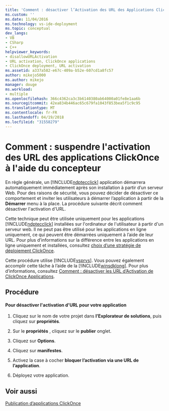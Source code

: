 ```yaml
---
title: 'Comment : désactiver l’Activation des URL des Applications ClickOnce à l’aide du Concepteur | Documents Microsoft'
ms.custom: ''
ms.date: 11/04/2016
ms.technology: vs-ide-deployment
ms.topic: conceptual
dev_langs:
- VB
- CSharp
- C++
helpviewer_keywords:
- disallowURLActivation
- URL activation, ClickOnce applications
- ClickOnce deployment, URL activation
ms.assetid: a337a582-e67c-409a-b52e-607cd1a8fc57
author: mikejo5000
ms.author: mikejo
manager: douge
ms.workload:
- multiple
ms.openlocfilehash: 366c4362ca3c3b6140380ab64000a01fe8e1aa6b
ms.sourcegitcommit: 42ea834b446ac65c679fa1043f853bea5f1c9c95
ms.translationtype: MT
ms.contentlocale: fr-FR
ms.lasthandoff: 04/19/2018
ms.locfileid: "31558279"
---
```

# <a name="how-to-disable-url-activation-of-clickonce-applications-by-using-the-designer"></a>Comment : suspendre l'activation des URL des applications ClickOnce à l'aide du concepteur
En règle générale, un [!INCLUDE[ndptecclick](../deployment/includes/ndptecclick_md.md)] application démarrera automatiquement immédiatement après son installation à partir d’un serveur Web. Pour des raisons de sécurité, vous pouvez décider de désactiver ce comportement et inviter les utilisateurs à démarrer l’application à partir de la **Démarrer** menu à la place. La procédure suivante décrit comment désactiver l'activation d'URL.  
  
 Cette technique peut être utilisée uniquement pour les applications [!INCLUDE[ndptecclick](../deployment/includes/ndptecclick_md.md)] installées sur l'ordinateur de l'utilisateur à partir d'un serveur web. Il ne peut pas être utilisé pour les applications en ligne uniquement, ce qui peuvent être démarrées uniquement à l’aide de leur URL. Pour plus d’informations sur la différence entre les applications en ligne uniquement et installées, consultez [choix d’une stratégie de déploiement ClickOnce](../deployment/choosing-a-clickonce-deployment-strategy.md).  
  
 Cette procédure utilise [!INCLUDE[vsprvs](../code-quality/includes/vsprvs_md.md)]. Vous pouvez également accomplir cette tâche à l’aide de la [!INCLUDE[winsdklong](../deployment/includes/winsdklong_md.md)]. Pour plus d’informations, consultez [Comment : désactiver les URL d’Activation de ClickOnce Applications](../deployment/how-to-disable-url-activation-of-clickonce-applications.md).  
  
## <a name="procedure"></a>Procédure  
  
#### <a name="to-disable-url-activation-for-your-application"></a>Pour désactiver l'activation d'URL pour votre application  
  
1.  Cliquez sur le nom de votre projet dans **l’Explorateur de solutions**, puis cliquez sur **propriétés**.  
  
2.  Sur le **propriétés** , cliquez sur le **publier** onglet.  
  
3.  Cliquez sur **Options**.  
  
4.  Cliquez sur **manifestes**.  
  
5.  Activez la case à cocher **bloquer l’activation via une URL de l’application**.  
  
6.  Déployez votre application.  
  
## <a name="see-also"></a>Voir aussi  
 [Publication d’applications ClickOnce](../deployment/publishing-clickonce-applications.md)